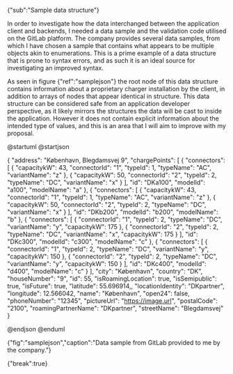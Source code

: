 {"sub":"Sample data structure"}

In order to investigate how the data interchanged between the application client and backends, I needed a data sample and the validation code utilised on the GitLab platform. The company provides several data samples, from which I have chosen a sample that contains what appears to be multiple objects akin to enumerations. This is a prime example of a data structure that is prone to syntax errors, and as such it is an ideal source for investigating an improved syntax.

As seen in figure {"ref":"samplejson"} the root node of this data structure contains information about a proprietary charger installation by the client, in addition to arrays of nodes that appear identical in structure. This data structure can be considered safe from an application developer perspective, as it likely mirrors the structures the data will be cast to inside the application. However it does not contain explicit information about the intended type of values, and this is an area that I will aim to improve with my proposal.

@startuml
@startjson

<style>
jsonDiagram {
    BackGroundColor transparent
    node {
        BackGroundColor white
        highlight {
            BackGroundColor #ff9999
        }
    }
}
</style>

{
  "address": "København, Blegdamsvej 9",
  "chargePoints": [
    {
      "connectors": [
        { "capacitykW": 43, "connectorId": "1", "typeId": 1, "typeName": "AC", "variantName": "z" },
        { "capacitykW": 50, "connectorId": "2", "typeId": 2, "typeName": "DC", "variantName": "x" }
      ],
      "id": "DKa100",
      "modelId": "a100",
      "modelName": "a"
    },
    {
      "connectors": [
        { "capacitykW": 43, "connectorId": "1", "typeId": 1, "typeName": "AC", "variantName": "z" },
        { "capacitykW": 50, "connectorId": "2", "typeId": 2, "typeName": "DC", "variantName": "x" }
      ],
      "id": "DKb200",
      "modelId": "b200",
      "modelName": "b"
    },
    {
      "connectors": [
        { "connectorId": "1", "typeId": 2, "typeName": "DC", "variantName": "y", "capacitykW": 175 },
        { "connectorId": "2", "typeId": 2, "typeName": "DC", "variantName": "x", "capacitykW": 175 }
      ],
      "id": "DKc300",
      "modelId": "c300",
      "modelName": "c"
    },
    {
      "connectors": [
        { "connectorId": "1", "typeId": 2, "typeName": "DC", "variantName": "y", "capacitykW": 150 },
        { "connectorId": "2", "typeId": 2, "typeName": "DC", "variantName": "y", "capacitykW": 150 }
      ],
      "id": "DKc400",
      "modelId": "d400",
      "modelName": "c"
    }
  ],
  "city": "København",
  "country": "DK",
  "houseNumber": "9",
  "id": 55,
  "isRoamingLocation": true,
  "isSemipublic": true,
  "isFuture": true,
  "latitude": 55.696914,,
  "locationIdentity": "DKpartner",
  "longitude": 12.566042,
  "name": "København",
  "open24": false,
  "phoneNumber": "12345",
  "pictureUrl": "https://image.url",
  "postalCode": "2100",
  "roamingPartnerName": "DKpartner",
  "streetName": "Blegdamsvej"
}

@endjson
@enduml

{"fig":"samplejson","caption":"Data sample from GitLab provided to me by the company."}

{"break":true}